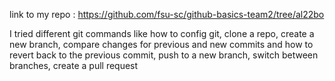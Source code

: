 link to my repo : https://github.com/fsu-sc/github-basics-team2/tree/al22bo

I tried different git commands like how to config git, clone a repo, create a new branch, compare changes for previous and new commits and how to revert back to the previous commit, push to a new branch, switch between branches, create a pull request